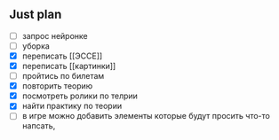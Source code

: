 ## Just plan
- [ ] запрос нейронке
- [ ] уборка
- [x] переписать [[ЭССЕ]]
- [x] переписать [[картинки]]
- [ ] пройтись по билетам 
- [x] повторить теорию
- [x] посмотреть ролики по телрии
- [x] найти практику по теории
- [ ] в игре можно добавить элементы которые будут просить что-то напсать,
